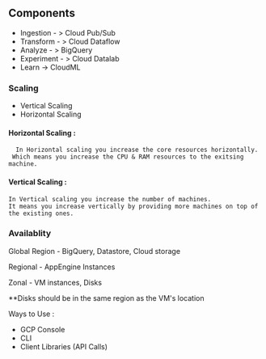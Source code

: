 ## Components
  - Ingestion - > Cloud Pub/Sub
  - Transform - > Cloud Dataflow
  - Analyze - > BigQuery
  - Experiment - > Cloud Datalab
  - Learn -> CloudML


### Scaling
  - Vertical Scaling
  - Horizontal Scaling
  #### Horizontal Scaling : 
  
      In Horizontal scaling you increase the core resources horizontally. 
     Which means you increase the CPU & RAM resources to the exitsing machine.
       
       
  #### Vertical Scaling : 
          
    In Vertical scaling you increase the number of machines. 
    It means you increase vertically by providing more machines on top of the existing ones.
            


### Availablity
 Global Region - BigQuery, Datastore, Cloud storage
 
 Regional - AppEngine Instances
 
 Zonal - VM instances, Disks

 **Disks should be in the same region as the VM's location
 
 Ways to Use :
  - GCP Console
  - CLI
  - Client Libraries (API Calls)
